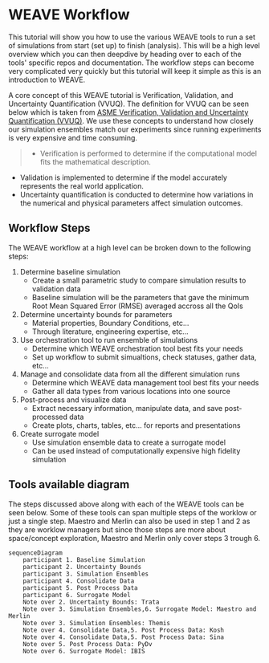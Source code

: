 # WEAVE Workflow

This tutorial will show you how to use the various WEAVE tools to run a set of simulations from start (set up) to finish (analysis). This will be a high level overview which you can then deepdive by heading over to each of the tools' specific repos and documentation. The workflow steps can become very complicated very quickly but this tutorial will keep it simple as this is an introduction to WEAVE.

A core concept of this WEAVE tutorial is Verification, Validation, and Uncertainty Quantification (VVUQ). The definition for VVUQ can be seen below which is taken from [ASME Verification, Validation and Uncertainty Quantification (VVUQ)](https://www.asme.org/codes-standards/publications-information/verification-validation-uncertainty). We use these concepts to understand how closely our simulation ensembles match our experiments since running experiments is very expensive and time consuming.

> * Verification is performed to determine if the computational model fits the mathematical description. 
* Validation is implemented to determine if the model accurately represents the real world application. 
* Uncertainty quantification is conducted to determine how variations in the numerical and physical parameters affect simulation outcomes.

## Workflow Steps

The WEAVE workflow at a high level can be broken down to the following steps:

1. Determine baseline simulation
    * Create a small parametric study to compare simulation results to validation data
    * Baseline simulation will be the parameters that gave the minimum Root Mean Squared Error (RMSE) averaged accross all the QoIs
2. Determine uncertainty bounds for parameters
    * Material properties, Boundary Conditions, etc...
    * Through literature, engineering expertise, etc...
3. Use orchestration tool to run ensemble of simulations
    * Determine which WEAVE orchestration tool best fits your needs
    * Set up workflow to submit simualtions, check statuses, gather data, etc...
4. Manage and consolidate data from all the different simulation runs
    * Determine which WEAVE data management tool best fits your needs
    * Gather all data types from various locations into one source
5. Post-process and visualize data
    * Extract necessary information, manipulate data, and save post-processed data
    * Create plots, charts, tables, etc... for reports and presentations
6. Create surrogate model
    * Use simulation ensemble data to create a surrogate model
    * Can be used instead of computationally expensive high fidelity simulation


## Tools available diagram

The steps discussed above along with each of the WEAVE tools can be seen below. Some of these tools can span multiple steps of the worklow or just a single step. Maestro and Merlin can also be used in step 1 and 2 as they are worklow managers but since those steps are more about space/concept exploration, Maestro and Merlin only cover steps 3 trough 6.

``` mermaid
sequenceDiagram
    participant 1. Baseline Simulation
    participant 2. Uncertainty Bounds
    participant 3. Simulation Ensembles
    participant 4. Consolidate Data
    participant 5. Post Process Data
    participant 6. Surrogate Model
    Note over 2. Uncertainty Bounds: Trata
    Note over 3. Simulation Ensembles,6. Surrogate Model: Maestro and Merlin
    Note over 3. Simulation Ensembles: Themis
    Note over 4. Consolidate Data,5. Post Process Data: Kosh
    Note over 4. Consolidate Data,5. Post Process Data: Sina
    Note over 5. Post Process Data: PyDv
    Note over 6. Surrogate Model: IBIS
```


